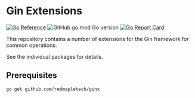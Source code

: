 # Gin Extensions

[![Go Reference](https://pkg.go.dev/badge/github.com/redmapletech/ginx.svg)](https://pkg.go.dev/github.com/redmapletech/ginx)
![GitHub go.mod Go version](https://img.shields.io/github/go-mod/go-version/redmapletech/ginx)
[![Go Report Card](https://goreportcard.com/badge/github.com/redmapletech/ginx)](https://goreportcard.com/report/github.com/redmapletech/ginx)

This repository contains a number of extensions for the Gin framework for common operations.

See the individual packages for details.

## Prerequisites

```bash
go get github.com/redmapletech/ginx
```
